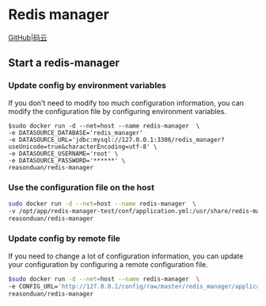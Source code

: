 # Redis manager

[GitHub](https://github.com/ngbdf/redis-manager/tree/docker)|[码云](https://gitee.com/newegg/redis-manager)

## Start a redis-manager

### Update config by environment variables

 If you don't need to modify too much configuration information, you can modify the configuration file by configuring environment variables.

```base
$sudo docker run -d --net=host --name redis-manager  \
-e DATASOURCE_DATABASE='redis_manager'
-e DATASOURCE_URL='jdbc:mysql://127.0.0.1:3306/redis_manager?useUnicode=true&characterEncoding=utf-8' \
-e DATASOURCE_USERNAME='root' \
-e DATASOURCE_PASSWORD='******' \
reasonduan/redis-manager
```

### Use the configuration file on the host

```sh
sudo docker run -d --net=host --name redis-manager  \
-v /opt/app/redis-manager-test/conf/application.yml:/usr/share/redis-manager/conf/application.yml \
reasonduan/redis-manager
```

### Update config by remote file

If you need to change a lot of configuration information, you can update your configuration by configuring a remote configuration file.

```sh
$sudo docker run -d --net=host --name redis-manager  \
-e CONFIG_URL='http://127.0.0.1/config/raw/master/redis_manager/application.yml' \
reasonduan/redis-manager
```
